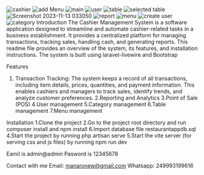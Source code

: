![cashier](https://github.com/manarnew/restaurantApp/assets/74496683/d332f400-08cc-49fe-a372-4567905dd14e)
![add Menu](https://github.com/manarnew/restaurantApp/assets/74496683/ffa285bc-7ad2-45aa-ac10-b004ab9b9ec3)
![main](https://github.com/manarnew/restaurantApp/assets/74496683/0fca6170-02a5-4e03-afb3-e32a7e4e201a)
![user](https://github.com/manarnew/restaurantApp/assets/74496683/4bc45b69-2460-4a32-b515-61ac970a1753)
![table](https://github.com/manarnew/restaurantApp/assets/74496683/65fefbee-adfd-4df5-9dda-39fc611ed933)
![selected table](https://github.com/manarnew/restaurantApp/assets/74496683/ba2b996c-cfca-4e2e-85b6-a8212712befa)
![Screenshot 2023-11-13 033050](https://github.com/manarnew/restaurantApp/assets/74496683/b6dd6e85-5ebf-4b47-8406-328070ffdb02)
![report](https://github.com/manarnew/restaurantApp/assets/74496683/26d2d606-6e5c-493d-bbaf-d8e1d77252d4)
![menu](https://github.com/manarnew/restaurantApp/assets/74496683/21da2386-641e-40b0-8f38-f30d6eedc0cf)
![create user](https://github.com/manarnew/restaurantApp/assets/74496683/527822e9-d6f6-45cd-a9a8-8016e2e9e207)
![category](https://github.com/manarnew/restaurantApp/assets/74496683/53c86425-92df-4b25-a27e-fc13fdfefcdc)
Introduction
The Cashier Management System is a software application designed to streamline and automate cashier-related tasks in a business establishment. 
It provides a centralized platform for managing transactions, tracking sales, handling cash, and generating reports.
This readme file provides an overview of the system, its features, and installation instructions.
The system is built using laravel-livewire and Bootstrap

Features
1. Transaction Tracking: The system keeps a record of all transactions, including item details, prices, quantities, and payment information.
This enables cashiers and managers to track sales, identify trends, and analyze customer preferences.
2.Reporting and Analytics
3.Point of Sale (POS)
4.User management
5.Category management
6.Table management
7.Menu management

Installation
1.Clone the project
2.Go to the project root directory and run composer install and npm install
6.Import database file restaurantappdb.sql
4.Start the project by running php artisan serve
5.Start the vite server (for serving css and js files) by running npm run dev

Eamil is admin@admin Pasword is 12345678

Contact with me 
Email: manaronew@gmail.com
Whatsapp: 249993199616






